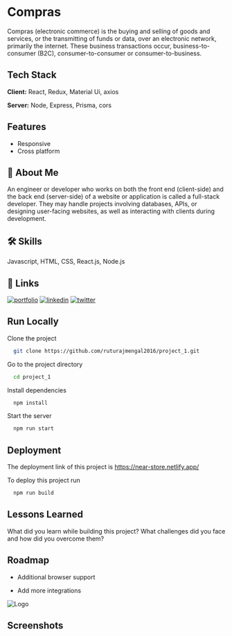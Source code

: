 # Compras

Compras (electronic commerce) is the buying and selling of goods and services, or the transmitting of funds or data, over an electronic network, primarily the internet. These business transactions occur, business-to-consumer (B2C), consumer-to-consumer or consumer-to-business.

## Tech Stack

**Client:** React, Redux, Material Ui, axios

**Server:** Node, Express, Prisma, cors

## Features

- Responsive
- Cross platform

## 🚀 About Me

An engineer or developer who works on both the front end (client-side) and the back end (server-side) of a website or application is called a full-stack developer. They may handle projects involving databases, APIs, or designing user-facing websites, as well as interacting with clients during development.

## 🛠 Skills

Javascript, HTML, CSS, React.js, Node.js

## 🔗 Links

[![portfolio](https://img.shields.io/badge/my_portfolio-000?style=for-the-badge&logo=ko-fi&logoColor=white)](https://drive.google.com/file/d/1Pzu7UyjBjDqUjdD2qcPFf-zrQUBooJSU/view?usp=sharing)
[![linkedin](https://img.shields.io/badge/linkedin-0A66C2?style=for-the-badge&logo=linkedin&logoColor=white)](https://www.linkedin.com/in/ruturajmengal2016/)
[![twitter](https://img.shields.io/badge/twitter-1DA1F2?style=for-the-badge&logo=twitter&logoColor=white)](https://twitter.com/RuturajMengal)

## Run Locally

Clone the project

```bash
  git clone https://github.com/ruturajmengal2016/project_1.git
```

Go to the project directory

```bash
  cd project_1
```

Install dependencies

```bash
  npm install
```

Start the server

```bash
  npm run start
```

## Deployment

The deployment link of this project is https://near-store.netlify.app/

To deploy this project run

```bash
  npm run build
```

## Lessons Learned

What did you learn while building this project? What challenges did you face and how did you overcome them?

## Roadmap

- Additional browser support

- Add more integrations

![Logo](https://dev-to-uploads.s3.amazonaws.com/uploads/articles/th5xamgrr6se0x5ro4g6.png)

## Screenshots

